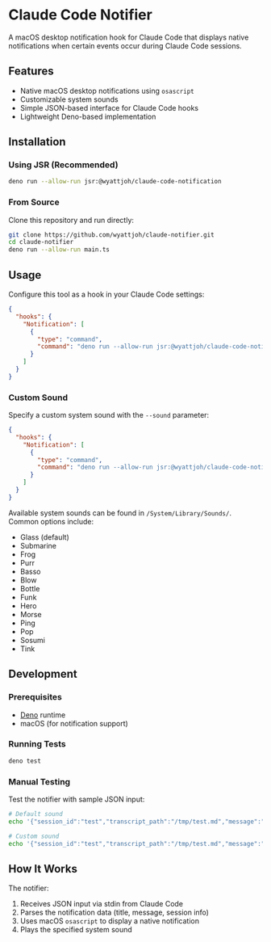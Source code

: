 # Claude Code Notifier

A macOS desktop notification hook for Claude Code that displays native notifications when certain events occur during Claude Code sessions.

## Features

- Native macOS desktop notifications using `osascript`
- Customizable system sounds
- Simple JSON-based interface for Claude Code hooks
- Lightweight Deno-based implementation

## Installation

### Using JSR (Recommended)

```bash
deno run --allow-run jsr:@wyattjoh/claude-code-notification
```

### From Source

Clone this repository and run directly:

```bash
git clone https://github.com/wyattjoh/claude-notifier.git
cd claude-notifier
deno run --allow-run main.ts
```

## Usage

Configure this tool as a hook in your Claude Code settings:

```json
{
  "hooks": {
    "Notification": [
      {
        "type": "command",
        "command": "deno run --allow-run jsr:@wyattjoh/claude-code-notification"
      }
    ]
  }
}
```

### Custom Sound

Specify a custom system sound with the `--sound` parameter:

```json
{
  "hooks": {
    "Notification": [
      {
        "type": "command",
        "command": "deno run --allow-run jsr:@wyattjoh/claude-code-notification --sound Submarine"
      }
    ]
  }
}
```

Available system sounds can be found in `/System/Library/Sounds/`. Common options include:
- Glass (default)
- Submarine
- Frog
- Purr
- Basso
- Blow
- Bottle
- Funk
- Hero
- Morse
- Ping
- Pop
- Sosumi
- Tink

## Development

### Prerequisites

- [Deno](https://deno.land/) runtime
- macOS (for notification support)

### Running Tests

```bash
deno test
```

### Manual Testing

Test the notifier with sample JSON input:

```bash
# Default sound
echo '{"session_id":"test","transcript_path":"/tmp/test.md","message":"Test message","title":"Test"}' | deno run --allow-run main.ts

# Custom sound
echo '{"session_id":"test","transcript_path":"/tmp/test.md","message":"Test message","title":"Test"}' | deno run --allow-run main.ts --sound Submarine
```

## How It Works

The notifier:
1. Receives JSON input via stdin from Claude Code
2. Parses the notification data (title, message, session info)
3. Uses macOS `osascript` to display a native notification
4. Plays the specified system sound